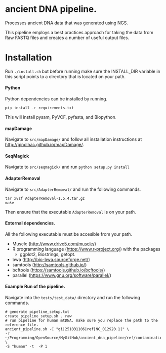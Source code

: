 ancient DNA pipeline.
====================

Processes ancient DNA data that was generated using NGS.

This pipeline employs a best practices approach for taking the data
from Raw FASTQ files and creates a number of useful output files.


Installation
============

Run ```./install.sh``` but before running make sure the INSTALL_DIR variable in this script points to a directory
that is located on your path.

#### Python

Python dependencies can be installed by running.

    pip install -r requirements.txt

This will install pysam, PyVCF, pyfasta, and Biopython.

#### mapDamage

Navigate to ```src/mapDamage/``` and follow all installation instructions at http://ginolhac.github.io/mapDamage/.

#### SeqMagick

Navigate to ```src/seqmagick/``` and run ```python setup.py install```

#### AdapterRemoval

Navigate to ```src/AdapterRemoval/``` and run the following commands.

    tar xvzf AdapterRemoval-1.5.4.tar.gz
    make

Then ensure that the executable ```AdapterRemoval``` is on your path. 
#### External dependencies.

All the following executable must be accesible from your path.

- Muscle (http://www.drive5.com/muscle/)
- R programming language (https://www.r-project.org/) with the packages
    - ggplot2, Biostrings, getopt.
- bwa (http://bio-bwa.sourceforge.net/)
- samtools (http://samtools.github.io/)
- bcftools (https://samtools.github.io/bcftools/)
- parallel (https://www.gnu.org/software/parallel/)

#### Example Run of the pipeline.

Navigate into the ```tests/test_data/``` directory and run the following commands.

    # generate pipeline_setup.txt 
    create_pipeline_setup.sh . raw
    # run pipeline for human mtDNA. make sure you replace the path to the reference file. 
    ancient_pipeline.sh -C "gi|251831106|ref|NC_012920.1|" \
    -r ~/Programming/OpenSource/MyGitHub/ancient_dna_pipeline/ref/contamination.fa  \ 
    -S "human" -t  -P 1
    








